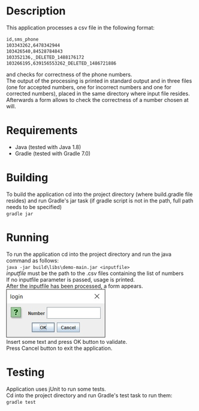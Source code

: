 # Description
This application processes a csv file in the following format:  
```
id,sms_phone  
103343262,6478342944  
103426540,84528784843  
103352136,_DELETED_1488176172  
103266195,639156553262_DELETED_1486721886
```
and checks for correctness of the phone numbers.  
The output of the processing is printed in standard output and in three files (one for accepted numbers, one for incorrect numbers and one for corrected numbers), placed in the same directory where input file resides. Afterwards a form allows to check the correctness of a number chosen at will.

# Requirements
- Java (tested with Java 1.8)
- Gradle (tested with Gradle 7.0)

# Building
To build the application cd into the project directory (where build.gradle file resides) and run Gradle's jar task (if gradle script is not in the path, full path needs to be specified)  
`gradle jar`

# Running
To run the application cd into the project directory and run the java command as follows:  
`java -jar build\libs\demo-main.jar <inputfile>`  
*inputfile* must be the path to the .csv files containing the list of numbers  
If no inputfile parameter is passed, usage is printed.  
After the inputfile has been processed, a form appears.  
![Input form](form.jpg)  
Insert some text and press OK button to validate.  
Press Cancel button to exit the application.

# Testing
Application uses jUnit to run some tests.  
Cd into the project directory and run Gradle's test task to run them:  
`gradle test`
